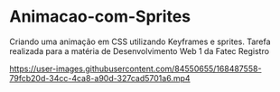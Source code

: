 # Animacao-com-Sprites
Criando uma animação em CSS utilizando Keyframes e sprites. Tarefa realizada para a matéria de Desenvolvimento Web 1 da Fatec Registro





https://user-images.githubusercontent.com/84550655/168487558-79fcb20d-34cc-4ca8-a90d-327cad5701a6.mp4

